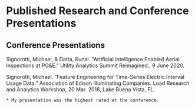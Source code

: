 # Published Research and Conference Presentations

## Conference Presentations

Signorotti, Michael, & Datta, Kunal. "Artificial Intelligence Enabled Aerial Inspections at PG&E." Utility Analytics Summit Reimagined., 9 June 2020. 

Signorotti, Michael. “Feature Engineering for Time-Series Electric Interval Usage Data.” Association of Edison Illuminating Companies. Load Research and Analytics Workshop, 20 Mar. 2018, Lake Buena Vista, FL.

	* My presentation was the highest rated at the conference.


